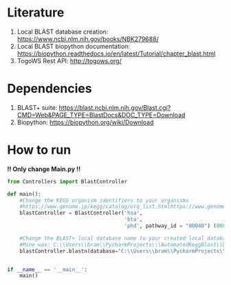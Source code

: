 # Literature
1. Local BLAST database creation: https://www.ncbi.nlm.nih.gov/books/NBK279688/
2. Local BLAST biopython documentation: https://biopython.readthedocs.io/en/latest/Tutorial/chapter_blast.html
3. TogoWS Rest API: http://togows.org/

# Dependencies
1. BLAST+ suite: https://blast.ncbi.nlm.nih.gov/Blast.cgi?CMD=Web&PAGE_TYPE=BlastDocs&DOC_TYPE=Download
2. Biopython: https://biopython.org/wiki/Download

# How to run
**!! Only change Main.py !!**
```python
from Controllers import BlastController

def main():
    #Change the KEGG organism identifiers to your organisms
    #https://www.genome.jp/kegg/catalog/org_list.htmlhttps://www.genome.jp/kegg/catalog/org_list.html
    blastController = BlastController('hsa',
                                      'bta',
                                      'phd', pathway_id = "00040") (00040 is default)

    #Change the BLAST+ local database name to your created local database name
    #Mine was: C:\\Users\\bram\\PycharmProjects\\\AutomatedKeggBlast\\Data\\Input\\Debaryomyces_occidentalis.fas
    blastController.blastn(database="C:\\Users\\bram\\PycharmProjects\\\AutomatedKeggBlast\\Data\\Input\\Debaryomyces_occidentalis.fas")


if __name__ == '__main__':
    main()
```
